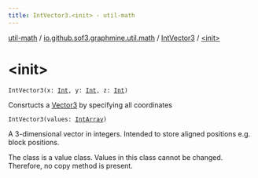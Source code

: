 ```yaml
---
title: IntVector3.<init> - util-math
---
```


[util-math](../../index.html) / [io.github.sof3.graphmine.util.math](../index.html) / [IntVector3](index.html) / [&lt;init&gt;](./-init-.html)

# &lt;init&gt;

`IntVector3(x: `[`Int`](https://kotlinlang.org/api/latest/jvm/stdlib/kotlin/-int/index.html)`, y: `[`Int`](https://kotlinlang.org/api/latest/jvm/stdlib/kotlin/-int/index.html)`, z: `[`Int`](https://kotlinlang.org/api/latest/jvm/stdlib/kotlin/-int/index.html)`)`

Consrtucts a [Vector3](../-vector3/index.html) by specifying all coordinates

`IntVector3(values: `[`IntArray`](https://kotlinlang.org/api/latest/jvm/stdlib/kotlin/-int-array/index.html)`)`

A 3-dimensional vector in integers. Intended to store aligned positions e.g. block positions.

The class is a value class. Values in this class cannot be changed. Therefore, no copy method is present.

